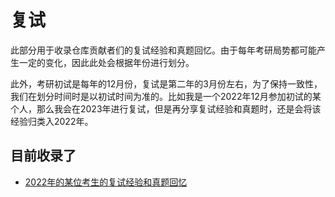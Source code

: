# 复试

此部分用于收录仓库贡献者们的复试经验和真题回忆。由于每年考研局势都可能产生一定的变化，因此此处会根据年份进行划分。 

此外，考研初试是每年的12月份，复试是第二年的3月份左右，为了保持一致性，我们在划分时间时是以初试时间为准的。比如我是一个2022年12月参加初试的某个人，那么我会在2023年进行复试，但是再分享复试经验和真题时，还是会将该经验归类入2022年。

## 目前收录了

- [2022年的某位考生的复试经验和真题回忆](./2022考研)
